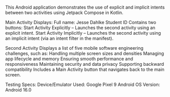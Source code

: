 This Android application demonstrates the use of explicit and implicit intents between two activities using Jetpack Compose in Kotlin.

Main Activity
Displays:
  Full name: Jesse Dahlke
  Student ID
Contains two buttons:
  Start Activity Explicitly – Launches the second activity using an explicit intent.
  Start Activity Implicitly – Launches the second activity using an implicit intent (via an intent filter in the manifest).

Second Activity
Displays a list of five mobile software engineering challenges, such as:
  Handling multiple screen sizes and densities
  Managing app lifecycle and memory
  Ensuring smooth performance and responsiveness
  Maintaining security and data privacy
  Supporting backward compatibility
  Includes a Main Activity button that navigates back to the main screen.

Testing Specs:
  Device/Emulator Used: Google Pixel 9
  Android OS Version: Android 16.0
